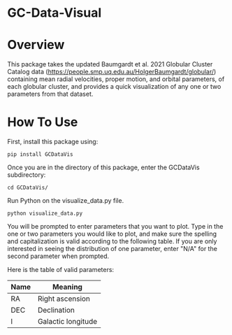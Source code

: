 # GC-Data-Visual

Overview
==========

This package takes the updated Baumgardt et al. 2021 Globular Cluster Catalog data (https://people.smp.uq.edu.au/HolgerBaumgardt/globular/) containing mean radial velocities, proper motion, and orbital parameters, of each globular cluster, and provides a quick visualization of any one or two parameters from that dataset.

How To Use
==========

First, install this package using:

``pip install GCDataVis``

Once you are in the directory of this package, enter the GCDataVis subdirectory:

``cd GCDataVis/``

Run Python on the visualize_data.py file.

``python visualize_data.py``

You will be prompted to enter parameters that you want to plot. Type in the one or two parameters you would like to plot, and make sure the spelling and capitalization is valid according to the following table. If you are only interested in seeing the distribution of one parameter, enter "N/A" for the second parameter when prompted. 

Here is the table of valid parameters:

| Name   |Meaning           |
| ------ |------------------|
| RA     |Right ascension   |
| DEC    |Declination       |
| l      |Galactic longitude|

   

